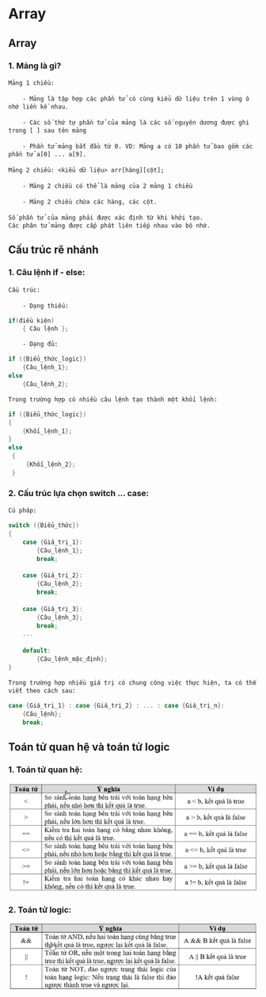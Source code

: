 # Array

## Array

### 1. Mảng là gì?
	
	Mảng 1 chiều:
	
		- Mảng là tập hợp các phần tử có cùng kiểu dữ liệu trên 1 vùng ô nhớ liền kề nhau.
		
		- Các số thứ tự phần tử của mảng là các số nguyên dương được ghi trong [ ] sau tên mảng 
		
		- Phần tử mảng bắt đầu từ 0. VD: Mảng a có 10 phần tử bao gồm các phần tử a[0] ... a[9].
	
	Mảng 2 chiều: <kiểu dữ liệu> arr[hàng][cột];
		
		- Mảng 2 chiều có thể là mảng của 2 mảng 1 chiều
		
		- Mảng 2 chiều chứa các hàng, các cột.
		
	Số phần tử của mảng phải được xác định từ khi khởi tạo.
	Các phân tử mảng được cấp phát liên tiếp nhau vào bộ nhớ.
	
	
## Cấu trúc rẽ nhánh

### 1. Câu lệnh if - else:

	Cấu trúc: 
	
		- Dạng thiếu: 
```c 
if(điều kiện)
	{ Câu lệnh };
```

		- Dạng đủ:
		
```c
if ({Biểu_thức_logic})
    {Câu_lệnh_1};
else 
    {Câu_lệnh_2};
```
	
	Trong trường hợp có nhiều câu lệnh tạo thành một khối lệnh:
```c
if ({Biểu_thức_logic})
{
    {Khối_lệnh_1};
}
else 
 {
     {Khối_lệnh_2};
 }
```

### 2. Cấu trúc lựa chọn switch ... case:

	Cú pháp:	
```c
switch ({Biểu_thức})
{
    case {Giá_trị_1}:
        {Câu_lệnh_1};
        break;
        
    case {Giá_trị_2}:
        {Câu_lệnh_2};
        break;
        
    case {Giá_trị_3}:
        {Câu_lệnh_3};
        break;
    ...
        
    default:
        {Câu_lệnh_mặc_định};
}    
```

	Trong trường hợp nhiều giá trị có chung công việc thực hiện, ta có thể viết theo cách sau:
```c
case {Giá_trị_1} : case {Giá_trị_2} : ... : case {Giá_trị_n}:
    {Câu_lệnh};
    break;
```

## Toán tử quan hệ và toán tử logic

### 1. Toán tử quan hệ:

![anh](Toan_tu_quan_he.png)

### 2. Toán tử logic:

![anh](Toan_tu_logic.png)

